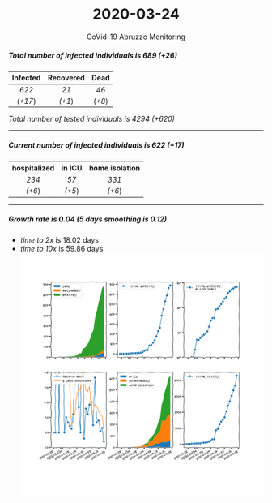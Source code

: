 <div align='center'>

# 2020-03-24
CoVid-19 Abruzzo Monitoring
</div>

##### Total number of infected individuals is 689 (+26)
Infected | Recovered | Dead
:---: | :---: | :---:
*622* | *21* | *46*
*(+17*) | *(+1*) | (*+8*)

*Total number of tested individuals is 4294 (+620)*
***
##### Current number of infected individuals is 622 (+17)
hospitalized | in ICU | home isolation
:---: | :---: | :---:
*234* |*57* |*331*
*(+6*) |*(+5*) |*(+6*)
***
##### Growth rate is 0.04 (5 days smoothing is 0.12)
- *time to 2x* is 18.02 days
- *time to 10x* is 59.86 days
![stats][stats]

[stats]: stats_Abruzzo.png
